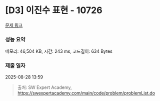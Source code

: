 # [D3] 이진수 표현 - 10726 

[문제 링크](https://swexpertacademy.com/main/code/problem/problemDetail.do?contestProbId=AXRSXf_a9qsDFAXS) 

### 성능 요약

메모리: 46,504 KB, 시간: 243 ms, 코드길이: 634 Bytes

### 제출 일자

2025-08-28 13:59



> 출처: SW Expert Academy, https://swexpertacademy.com/main/code/problem/problemList.do